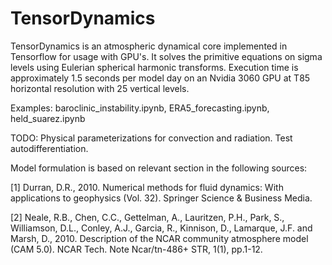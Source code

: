 # TensorDynamics

TensorDynamics is an atmospheric dynamical core implemented in Tensorflow for usage with GPU's. It solves the primitive equations on sigma levels using Eulerian spherical harmonic transforms. Execution time is approximately 1.5 seconds per model day on an Nvidia 3060 GPU at T85 horizontal resolution with 25 vertical levels.

Examples: baroclinic_instability.ipynb, ERA5_forecasting.ipynb, held_suarez.ipynb

TODO: Physical parameterizations for convection and radiation. Test autodifferentiation.


Model formulation is based on relevant section in the following sources:

[1] Durran, D.R., 2010. Numerical methods for fluid dynamics: With applications to geophysics (Vol. 32). Springer Science & Business Media.

[2] Neale, R.B., Chen, C.C., Gettelman, A., Lauritzen, P.H., Park, S., Williamson, D.L., Conley, A.J., Garcia, R., Kinnison, D., Lamarque, J.F. and Marsh, D., 2010. Description of the NCAR community atmosphere model (CAM 5.0). NCAR Tech. Note Ncar/tn-486+ STR, 1(1), pp.1-12.


